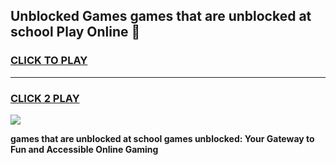 
## Unblocked Games games that are unblocked at school Play Online 👋
<h3>
<a href="https://news.freeplayer.one?title=games_that_are_unblocked_at_school&ref=17F">CLICK TO PLAY</a></h3>
<hr>

<h3>
<a href="https://news.freeplayer.one?title=games_that_are_unblocked_at_school&ref=17F">CLICK 2 PLAY</a>
  
</h3>

<a href="https://news.freeplayer.one?title=games_that_are_unblocked_at_school&ref=17F/"><img src="https://clearcache.store/games.png"></a>


**games that are unblocked at school games unblocked: Your Gateway to Fun and Accessible Online Gaming**
